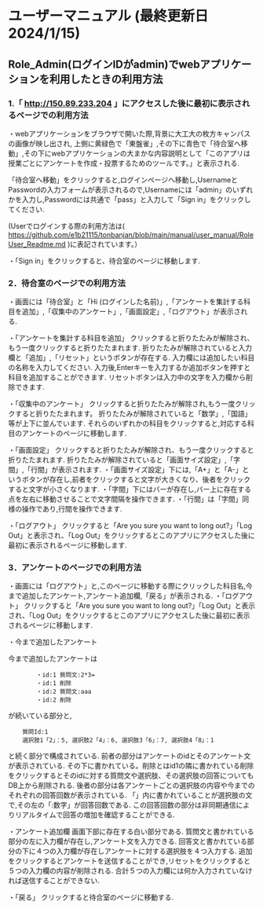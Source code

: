 # ユーザーマニュアル (最終更新日 2024/1/15)
## Role_Admin(ログインIDがadmin)でwebアプリケーションを利用したときの利用方法

### 1.「 http://150.89.233.204 」にアクセスした後に最初に表示されるページでの利用方法
・webアプリケーションをブラウザで開いた際,背景に大工大の枚方キャンパスの画像が映し出され,
上側に黄緑色で「東盤雀」,その下に青色で「待合室へ移動」,その下にwebアプリケーションの大まかな内容説明として「このアプリは授業ごとにアンケートを作成・投票するためのツールです。」と表示される.

「待合室へ移動」をクリックすると,ログインページへ移動し,UsernameとPasswordの入力フォームが表示されるので,Usernameには「admin」のいずれかを入力し,Passwordには共通で「pass」と入力して「Sign in」をクリックしてください.

(Userでログインする際の利用方法は( https://github.com/e1b21115/tonbanjan/blob/main/manual/user_manual/RoleUser_Readme.md )に表記されています。）

・「Sign in」をクリックすると、待合室のページに移動します.

### 2．待合室のページでの利用方法
・画面には「待合室」と「Hi (ログインした名前)」,「アンケートを集計する科目を追加」,「収集中のアンケート」,「画面設定」,「ログアウト」が表示される.

・「アンケートを集計する科目を追加」
	クリックすると折りたたみが解除され、もう一度クリックすると折りたたまれます.
	折りたたみが解除されていると入力欄と「追加」,「リセット」というボタンが存在する.
	入力欄には追加したい科目の名称を入力してください.
	入力後,Enterキーを入力するか追加ボタンを押すと科目を追加することができます.
	リセットボタンは入力中の文字を入力欄から削除できます.

・「収集中のアンケート」
	クリックすると折りたたみが解除され,もう一度クリックすると折りたたまれます。
	折りたたみが解除されていると「数学」,「国語」等が上下に並んでいます.
	それらのいずれかの科目をクリックすると,対応する科目のアンケートのページに移動します.
	
・「画面設定」
	クリックすると折りたたみが解除され、もう一度クリックすると折りたたまれます.
	折りたたみが解除されていると「画面サイズ設定」,「字間」,「行間」が表示されます.
	・「画面サイズ設定」下には,「A+」と「A-」というボタンが存在し,前者をクリックすると文字が大きくなり、後者をクリックすると文字が小さくなります.
	・「字間」下にはバーが存在し,バー上に存在する点を左右に移動させることで文字間隔を操作できます.
	・「行間」は「字間」同様の操作であり,行間を操作できます.

・「ログアウト」
	クリックすると「Are you sure you want to long out?」「Log Out」と表示され、「Log Out」をクリックするとこのアプリにアクセスした後に最初に表示されるページに移動します.

### 3．アンケートのページでの利用方法
・画面には「ログアウト」と,このページに移動する際にクリックした科目名,今まで追加したアンケート,アンケート追加欄,「戻る」が表示される.
・「ログアウト」
	クリックすると「Are you sure you want to long out?」「Log Out」と表示され、「Log Out」をクリックするとこのアプリにアクセスした後に最初に表示されるページに移動します.

・今まで追加したアンケート

今まで追加したアンケートは

    		・id:1 質問文:2*3=
    		・id:1 削除
    		・id:2 質問文:aaa
    		・id:2 削除
      
が続いている部分と,

		質問Id:1
		選択肢1「2」：5, 選択肢2「4」：6, 選択肢3「6」：7, 選択肢4「8」：1
  
と続く部分で構成されている.
前者の部分はアンケートのidとそのアンケート文が表示されている.
その下に書かれている。削除とはid1の隣に書かれている削除をクリックするとそのidに対する質問文や選択肢、その選択肢の回答についてもDB上から削除される.
後者の部分は各アンケートごとの選択肢の内容や今までのそれぞれの回答回数が表示されている.
  「」内に書かれていることが選択肢の文で,その左の「:数字」が回答回数である.
この回答回数の部分は非同期通信によりリアルタイムで回答の増加を確認することができる.

・アンケート追加欄
	画面下部に存在する白い部分である.
		質問文と書かれている部分の左に入力欄が存在し,アンケート文を入力できる.
		回答文と書かれている部分の下に４つの入力欄が存在しアンケートに対する選択肢を４つ入力する.
	追加をクリックするとアンケートを送信することができ,リセットをクリックすると５つの入力欄の内容が削除される.
	合計５つの入力欄には何か入力されていなければ送信することができない.

・「戻る」
	クリックすると待合室のページに移動する.

